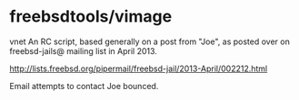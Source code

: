 freebsdtools/vimage
============

vnet
An RC script, based generally on a post from "Joe", as 
posted over on freebsd-jails@ mailing list in April 2013.

 http://lists.freebsd.org/pipermail/freebsd-jail/2013-April/002212.html
 
Email attempts to contact Joe bounced.

